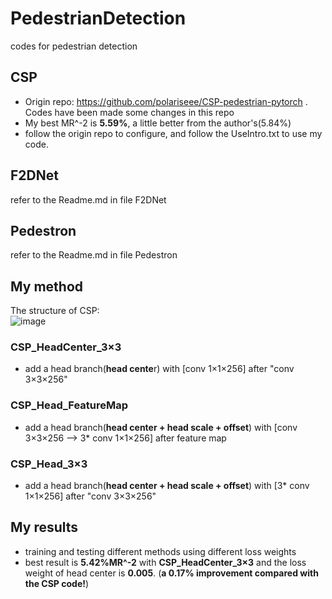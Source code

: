 # PedestrianDetection
codes for pedestrian detection
## CSP
* Origin repo: https://github.com/polariseee/CSP-pedestrian-pytorch . Codes have been made some changes in this repo
* My best MR^-2 is **5.59%**, a little better from the author's(5.84%)
* follow the origin repo to configure, and follow the UseIntro.txt to use my code.
## F2DNet
refer to the Readme.md in file F2DNet
## Pedestron
refer to the Readme.md in file Pedestron
## My method
The structure of CSP:  
![image](https://user-images.githubusercontent.com/94534877/235969537-50fa8d3c-50c7-48b3-9664-b1a19fef68f3.png)
### CSP_HeadCenter_3×3
* add a head branch(**head cente**r) with [conv 1×1×256] after "conv 3×3×256"
### CSP_Head_FeatureMap
* add a head branch(**head center + head scale + offset**) with [conv 3×3×256 --> 3* conv 1×1×256]  after feature map
### CSP_Head_3×3
* add a head branch(**head center + head scale + offset**) with [3* conv 1×1×256]  after "conv 3×3×256"
## My results
* training and testing different methods using different loss weights
* best result is **5.42%MR^-2** with **CSP_HeadCenter_3×3** and the loss weight of head center is **0.005**.  (**a 0.17% improvement compared with the CSP code!**)
